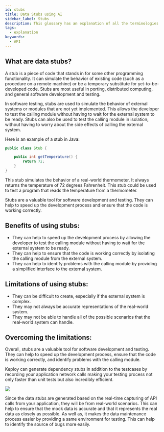 ```yaml
---
id: stubs
title: Data Stubs using AI
sidebar_label: Stubs
description: This glossary has an explanation of all the terminologies that beginners find difficult to understand at first glance.
tags:
  - explanation
keywords:
  - API
---
```


## What are data stubs?

A stub is a piece of code that stands in for some other programming functionality. It can simulate the behavior of existing code (such as a procedure on a remote machine) or be a temporary substitute for yet-to-be-developed code. Stubs are most useful in porting, distributed computing, and general software development and testing.

In software testing, stubs are used to simulate the behavior of external systems or modules that are not yet implemented. This allows the developer to test the calling module without having to wait for the external system to be ready. Stubs can also be used to test the calling module in isolation, without having to worry about the side effects of calling the external system.

Here is an example of a stub in Java:

```java
public class Stub {

    public int getTemperature() {
        return 72;
    }
}
```

This stub simulates the behavior of a real-world thermometer. It always returns the temperature of 72 degrees Fahrenheit. This stub could be used to test a program that reads the temperature from a thermometer.

Stubs are a valuable tool for software development and testing. They can help to speed up the development process and ensure that the code is working correctly.

## Benefits of using stubs:

- They can help to speed up the development process by allowing the developer to test the calling module without having to wait for the external system to be ready.
- They can help to ensure that the code is working correctly by isolating the calling module from the external system.
- They can help to identify problems with the calling module by providing a simplified interface to the external system.

## Limitations of using stubs:

- They can be difficult to create, especially if the external system is complex.
- They may not always be accurate representations of the real-world system.
- They may not be able to handle all of the possible scenarios that the real-world system can handle.

## Overcoming the limitations:

Overall, stubs are a valuable tool for software development and testing. They can help to speed up the development process, ensure that the code is working correctly, and identify problems with the calling module.

Keploy can generate dependency stubs in addition to the testcases by recording your application network calls making your testing process not only faster than unit tests but also incredibly efficient.

<img src="https://keploy.io/docs/gif/record-replay.gif?raw=true"/>

Since the data stubs are generated based on the real-time capturing of API calls from your application, they will be from real-world scenarios. This can help to ensure that the mock data is accurate and that it represents the real data as closely as possible. As well as, it makes the data maintenance process easier by providing a same environment for testing. This can help to identify the source of bugs more easily.
